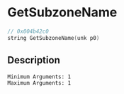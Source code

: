 # GetSubzoneName
```c
// 0x004b42c0
string GetSubzoneName(unk p0)
```
## Description
```
Minimum Arguments: 1
Maximum Arguments: 1
```
